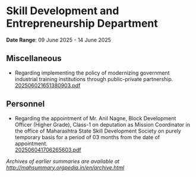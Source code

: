 # Skill Development and Entrepreneurship Department

**Date Range**: 09 June 2025 - 14 June 2025


## Miscellaneous
- Regarding implementing the policy of modernizing government industrial training institutions through public-private partnership.\
  [202506021651380903.pdf](https://gr.maharashtra.gov.in/Site/Upload/Government%20Resolutions/English/202506021651380903.pdf)

## Personnel
- Regarding the appointment of Mr. Anil Nagne, Block Development Officer (Higher Grade), Class-1 on deputation as Mission Coordinator in the office of Maharashtra State Skill Development Society on purely temporary basis for a period of 03 months from the date of appointment.\
  [202506041706265603.pdf](https://gr.maharashtra.gov.in/Site/Upload/Government%20Resolutions/English/202506041706265603.pdf)


*Archives of earlier summaries are available at http://mahsummary.orgpedia.in/en/archive.html*